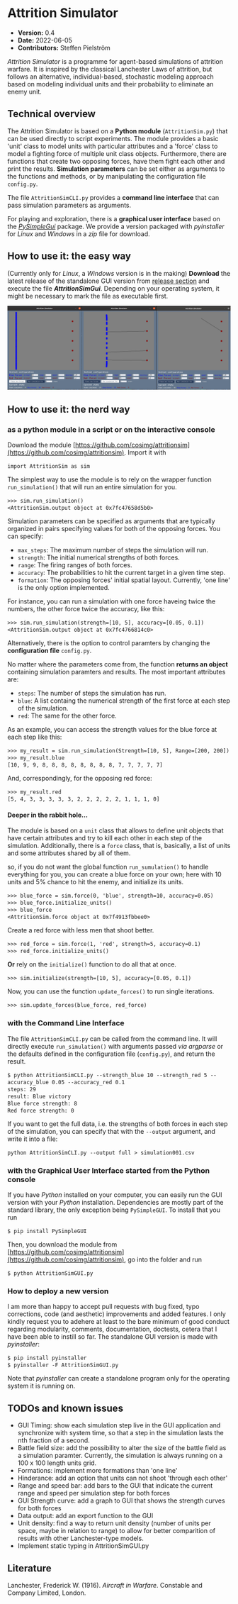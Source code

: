 # Attrition Simulator

- **Version:** 0.4
- **Date:** 2022-06-05
- **Contributors:** Steffen Pielström

*Attrition Simulator* is a programme for agent-based simulations of attrition warfare. It is inspired by the classical Lanchester Laws of attrition, but follows an alternative, individual-based, stochastic modeling approach based on modeling individual units and their probability to eliminate an enemy unit.


## Technical overview

The Attrition Simulator is based on a **Python module** (`AttritionSim.py`) that can be used directly to script experiments. The module provides a basic 'unit' class to model units with particular attributes and a 'force' class to model a fighting force of multiple unit class objects. Furthermore, there are functions that create two opposing forces, have them fight each other and print the results. **Simulation parameters** can be set either as arguments to the functions and methods, or by manipulating the configuration file `config.py`.

The file `AttritionSimCLI.py` provides a **command line interface** that can pass simulation parameters as arguments.

For playing and exploration, there is a **graphical user interface** based on the [*PySimpleGui*](https://pysimplegui.readthedocs.io/) package. We provide a version packaged with *pyinstaller* for *Linux* and *Windows* in a *zip* file for download.

## How to use it: the easy way

(Currently only for *Linux*, a *Windows* version is in the making) **Download** the latest release of the standalone GUI version from [release section](https://github.com/cosimg/attritionsim/releases/tag/v0.3) and execute the file ***AttritionSimGui***. Depending on your operating system, it might be necessary to mark the file as executable first.

![](GUI03Screenshot01.jpg)


## How to use it: the nerd way

### as a python module in a script or on the interactive console

Download the module [https://github.com/cosimg/attritionsim](https://github.com/cosimg/attritionsim). Import it with
```
import AttritionSim as sim
```
The simplest way to use the module is to rely on the wrapper function `run_simulation()` that will run an entire simulation for you.
```
>>> sim.run_simulation()
<AttritionSim.output object at 0x7fc47658d5b0>
```

Simulation parameters can be specified as arguments that are typically organized in pairs specifying values for both of the opposing forces. You can specify:

- `max_steps`: The maximum number of steps the simulation will run.
- `strength`: The initial numerical strengths of both forces.
- `range`: The firing ranges of both forces.
- `accuracy`: The probabilities to hit the current target in a given time step.
- `formation`: The opposing forces' initial spatial layout. Currently, 'one line' is the only option implemented.

For instance, you can run a simulation with one force haveing twice the numbers, the other force twice the accuracy, like this:
```
>>> sim.run_simulation(strength=[10, 5], accuracy=[0.05, 0.1])
<AttritionSim.output object at 0x7fc4766814c0>
```

Alternatively, there is the option to control paramters by changing the **configuration file** `config.py`.

No matter where the parameters come from, the function **returns an object** containing simulation paramters and results. The most important attributes are:

- `steps`: The number of steps the simulation has run.
- `blue`: A list containg the numerical strength of the first force at each step of the simulation.
- `red`: The same for the other force.

As an example, you can access the strength values for the blue force at each step like this:
```
>>> my_result = sim.run_simulation(Strength=[10, 5], Range=[200, 200])
>>> my_result.blue
[10, 9, 9, 8, 8, 8, 8, 8, 8, 8, 8, 7, 7, 7, 7, 7]
```

And, correspondingly, for the opposing red force:
```
>>> my_result.red
[5, 4, 3, 3, 3, 3, 3, 2, 2, 2, 2, 2, 1, 1, 1, 0]
```

#### Deeper in the rabbit hole...
The module is based on a `unit` class that allows to define unit objects that have certain attributes and try to kill each other in each step of the simulation. Additionally, there is a `force` class, that is, basically, a list of units and some attributes shared by all of them.

so, if you do not want the global function `run_sumulation()` to handle everything for you, you can create a blue force on your own; here with 10 units and 5% chance to hit the enemy, and initialize its units.
```
>>> blue_force = sim.force(0, 'blue', strength=10, accuracy=0.05)
>>> blue_force.initialize_units()
>>> blue_force
<AttritionSim.force object at 0x7f4913fbbee0>
```
Create a red force with less men that shoot better.
```
>>> red_force = sim.force(1, 'red', strength=5, accuracy=0.1)
>>> red_force.initialize_units()
```
**Or** rely on the `initialize()` function to do all that at once.
```
>>> sim.initialize(strength=[10, 5], accuracy=[0.05, 0.1])
```
Now, you can use the function `update_forces()` to run single iterations.
```
>>> sim.update_forces(blue_force, red_force)
```

### with the Command Line Interface

The file `AttritionSimCLI.py` can be called from the command line. It will directly execute `run_simulation()` with arguments passed *via* *argparse* or the defaults defined in the configuration file (`config.py`), and return the result.
```
$ python AttritionSimCLI.py --strength_blue 10 --strength_red 5 --accuracy_blue 0.05 --accuracy_red 0.1
steps: 29
result: Blue victory
Blue force strength: 8
Red force strength: 0
```

If you want to get the full data, i.e. the strengths of both forces in each step of the simulation, you can specify that with the `--output` argument, and write it into a file:
```
python AttritionSimCLI.py --output full > simulation001.csv
```

### with the Graphical User Interface started from the Python console

If you have *Python* installed on your computer, you can easily run the GUI version with your *Python* installation. Dependencies are mostly part of the standard library, the only exception being `PySimpleGUI`. To install that you run
```
$ pip install PySimpleGUI
```
Then, you download the module from [https://github.com/cosimg/attritionsim](https://github.com/cosimg/attritionsim), go into the folder and run
```
$ python AttritionSimGUI.py
```

### How to deploy a new version

I am more than happy to accept pull requests with bug fixed, typo corrections, code (and aesthetic) improvements and added features. I only kindly request you to adehere at least to the bare minimum of good conduct regarding modularity, comments, documentation, doctests, cetera that I have been able to instill so far. The standalone GUI version is made with *pyinstaller*:
```
$ pip install pyinstaller
$ pyinstaller -F AttritionSimGUI.py
```
Note that *pyinstaller* can create a standalone program only for the operating system it is running on.

## TODOs and known issues

- GUI Timing: show each simulation step live in the GUI application and synchronize with system time, so that a step in the simulation lasts the nth fraction of a second.
- Battle field size: add the possibility to alter the size of the battle field as a simulation paramter. Currently, the simulation is always running on a 100 x 100 length units grid. 
- Formations: implement more formations than 'one line'
- Hinderance: add an option that units can not shoot 'through each other'
- Range and speed bar: add bars to the GUI that indicate the current range and speed per simulation step for both forces
- GUI Strength curve: add a graph to GUI that shows the strength curves for both forces
- Data output: add an export function to the GUI
- Unit density: find a way to return unit density (number of units per space, maybe in relation to range) to allow for better comparition of results with other Lanchester-type models.
- Implement static typing in AttritionSimGUI.py


## Literature

Lanchester, Frederick W. (1916). *Aircraft in Warfare*. Constable and Company Limited, London.

